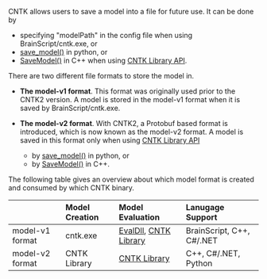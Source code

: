 
CNTK allows users to save a model into a file for future use. It can be done by 
* specifying "modelPath" in the config file when using BrainScript/cntk.exe, or
* [save_model()](https://www.cntk.ai/pythondocs/graph.html#cntk.ops.functions.Function.save_model) in python, or
* [SaveModel()](https://github.com/Microsoft/CNTK/blob/master/Source/CNTKv2LibraryDll/API/CNTKLibrary.h) in C++ when using [CNTK Library API](./CNTK-Library-API).
 
There are two different file formats to store the model in.
* **The model-v1 format**. This format was originally used prior to the CNTK2 version. A model is stored in the model-v1 format when it is saved by BrainScript/cntk.exe.

* **The model-v2 format**. With CNTK2, a Protobuf based format is introduced, which is now known as the model-v2 format. A model is saved in this format only when using [CNTK Library API](./CNTK-Library-API)   
  * by [save_model()](https://www.cntk.ai/pythondocs/graph.html#cntk.ops.functions.Function.save_model) in python, or
  * by [SaveModel()](https://github.com/Microsoft/CNTK/blob/master/Source/CNTKv2LibraryDll/API/CNTKLibrary.h) in C++.

The following table gives an overview about which model format is created and consumed by which CNTK binary.
 
|                       |Model Creation  | Model Evaluation | Lanugage Support |
|:----------------------|:---------------|:-----------------|:-----------------|
| model-v1 format | cntk.exe| [EvalDll](./EvalDLL-Evaluation-Overview), [CNTK Library](./CNTK-Library-Evaluation-Overview) | BrainScript, C++, C#/.NET
| model-v2 format | CNTK Library | [CNTK Library](./CNTK-Library-Evaluation-Overview)  | C++, C#/.NET, Python
